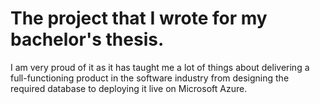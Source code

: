 # The project that I wrote for my bachelor's thesis. 
I am very proud of it as it has taught me a lot of things about delivering a full-functioning product in the software industry from designing the required database to deploying it live on Microsoft Azure. 
